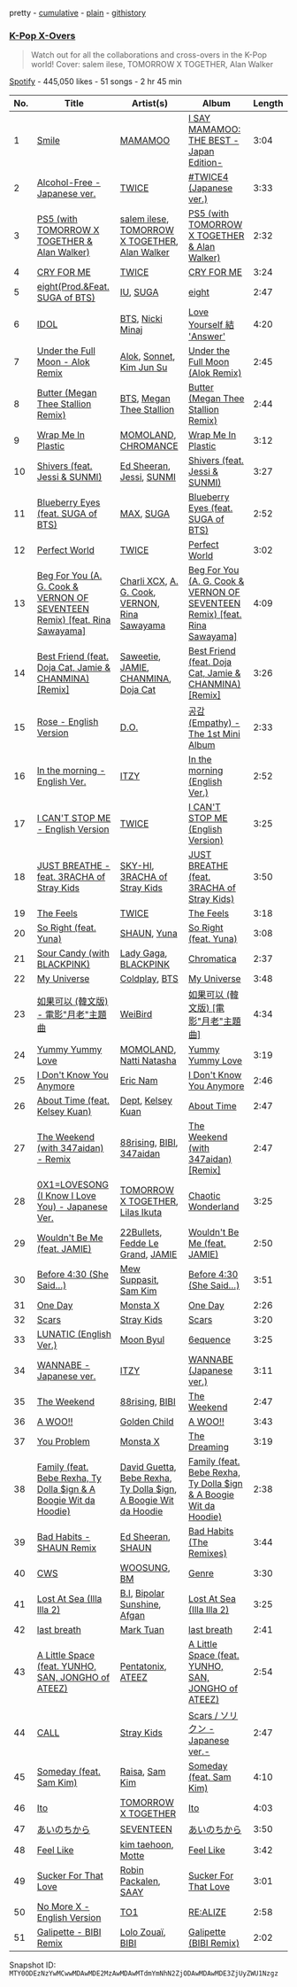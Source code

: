 pretty - [cumulative](/playlists/cumulative/37i9dQZF1DX4IDaXtVjL83.md) - [plain](/playlists/plain/37i9dQZF1DX4IDaXtVjL83) - [githistory](https://github.githistory.xyz/mackorone/spotify-playlist-archive/blob/main/playlists/plain/37i9dQZF1DX4IDaXtVjL83)

### [K\-Pop X\-Overs](https://open.spotify.com/playlist/37i9dQZF1DX4IDaXtVjL83)

> Watch out for all the collaborations and cross\-overs in the K\-Pop world! Cover: salem ilese, TOMORROW X TOGETHER, Alan Walker

[Spotify](https://open.spotify.com/user/spotify) - 445,050 likes - 51 songs - 2 hr 45 min

| No. | Title | Artist(s) | Album | Length |
|---|---|---|---|---|
| 1 | [Smile](https://open.spotify.com/track/2AeQVicr7SjOAz6UU91Pnv) | [MAMAMOO](https://open.spotify.com/artist/0XATRDCYuuGhk0oE7C0o5G) | [I SAY MAMAMOO: THE BEST \-Japan Edition\-](https://open.spotify.com/album/20h4dMCIGutPFvLDoeSgyV) | 3:04 |
| 2 | [Alcohol\-Free \- Japanese ver.](https://open.spotify.com/track/3gSGchfwjDKKVOE3RRXDSZ) | [TWICE](https://open.spotify.com/artist/7n2Ycct7Beij7Dj7meI4X0) | [\#TWICE4 \(Japanese ver.\)](https://open.spotify.com/album/5UMKm3ihuSD9WQDkwQ7btX) | 3:33 |
| 3 | [PS5 \(with TOMORROW X TOGETHER & Alan Walker\)](https://open.spotify.com/track/7xNCacksfUkYXsXuSW4vNF) | [salem ilese](https://open.spotify.com/artist/3QJUFtGBGL05vo0kCJZsmT), [TOMORROW X TOGETHER](https://open.spotify.com/artist/0ghlgldX5Dd6720Q3qFyQB), [Alan Walker](https://open.spotify.com/artist/7vk5e3vY1uw9plTHJAMwjN) | [PS5 \(with TOMORROW X TOGETHER & Alan Walker\)](https://open.spotify.com/album/3d5T4SpuAOMi7GSFojXktx) | 2:32 |
| 4 | [CRY FOR ME](https://open.spotify.com/track/0PoAZ7SLFpqpYR9LSCYAo8) | [TWICE](https://open.spotify.com/artist/7n2Ycct7Beij7Dj7meI4X0) | [CRY FOR ME](https://open.spotify.com/album/1Zk459EmzjRKMYbfxMY5CY) | 3:24 |
| 5 | [eight\(Prod.&Feat\. SUGA of BTS\)](https://open.spotify.com/track/0pYacDCZuRhcrwGUA5nTBe) | [IU](https://open.spotify.com/artist/3HqSLMAZ3g3d5poNaI7GOU), [SUGA](https://open.spotify.com/artist/0ebNdVaOfp6N0oZ1guIxM8) | [eight](https://open.spotify.com/album/5vJNAlQeTf9lsulO1YlmSt) | 2:47 |
| 6 | [IDOL](https://open.spotify.com/track/03iCbZaM4OkRR4We6wIzvx) | [BTS](https://open.spotify.com/artist/3Nrfpe0tUJi4K4DXYWgMUX), [Nicki Minaj](https://open.spotify.com/artist/0hCNtLu0JehylgoiP8L4Gh) | [Love Yourself 結 'Answer'](https://open.spotify.com/album/2lATw9ZAVp7ILQcOKPCPqp) | 4:20 |
| 7 | [Under the Full Moon \- Alok Remix](https://open.spotify.com/track/6mMaK2MTTnJR1vug1ykPig) | [Alok](https://open.spotify.com/artist/0NGAZxHanS9e0iNHpR8f2W), [Sonnet](https://open.spotify.com/artist/2RtkJZ5bHvyy1g3tHxfv0B), [Kim Jun Su](https://open.spotify.com/artist/7CUcK2meST31pjD3V14khI) | [Under the Full Moon \(Alok Remix\)](https://open.spotify.com/album/4yC8CrziY3rJMkTKVM6lIG) | 2:45 |
| 8 | [Butter \(Megan Thee Stallion Remix\)](https://open.spotify.com/track/3JR0ducCexKbeK47g6AHm5) | [BTS](https://open.spotify.com/artist/3Nrfpe0tUJi4K4DXYWgMUX), [Megan Thee Stallion](https://open.spotify.com/artist/181bsRPaVXVlUKXrxwZfHK) | [Butter \(Megan Thee Stallion Remix\)](https://open.spotify.com/album/4VmlZdGnrtNpiCJFXplGrP) | 2:44 |
| 9 | [Wrap Me In Plastic](https://open.spotify.com/track/5mpWGq83n0sIgGRopGk5QZ) | [MOMOLAND](https://open.spotify.com/artist/5RR0MLwcjc87wjSw2JYdwx), [CHROMANCE](https://open.spotify.com/artist/0fEj1fYIQwWj1bzzAto9rp) | [Wrap Me In Plastic](https://open.spotify.com/album/58VYPx8GBYTf3Sz2RyPApB) | 3:12 |
| 10 | [Shivers \(feat\. Jessi & SUNMI\)](https://open.spotify.com/track/1A3T3npKsrElQTjTEcr3LR) | [Ed Sheeran](https://open.spotify.com/artist/6eUKZXaKkcviH0Ku9w2n3V), [Jessi](https://open.spotify.com/artist/64k5e9kV9MdukXjFrR5R37), [SUNMI](https://open.spotify.com/artist/6MoXcK2GyGg7FIyxPU5yW6) | [Shivers \(feat\. Jessi & SUNMI\)](https://open.spotify.com/album/7HRCvQbIY5cRkgCkSM0vO3) | 3:27 |
| 11 | [Blueberry Eyes \(feat\. SUGA of BTS\)](https://open.spotify.com/track/5dn6QANKbf76pANGjMBida) | [MAX](https://open.spotify.com/artist/1bqxdqvUtPWZri43cKHac8), [SUGA](https://open.spotify.com/artist/0ebNdVaOfp6N0oZ1guIxM8) | [Blueberry Eyes \(feat\. SUGA of BTS\)](https://open.spotify.com/album/2dEJHnsuxIij7YeBbt0sVm) | 2:52 |
| 12 | [Perfect World](https://open.spotify.com/track/0hpYo5x9iNMGz52fRrflbT) | [TWICE](https://open.spotify.com/artist/7n2Ycct7Beij7Dj7meI4X0) | [Perfect World](https://open.spotify.com/album/012FDe5q7Af7H9dy47DjVJ) | 3:02 |
| 13 | [Beg For You \(A\. G\. Cook & VERNON OF SEVENTEEN Remix\) \[feat\. Rina Sawayama\]](https://open.spotify.com/track/3teT4GffWtZUYQVmUwL14d) | [Charli XCX](https://open.spotify.com/artist/25uiPmTg16RbhZWAqwLBy5), [A\. G\. Cook](https://open.spotify.com/artist/335TWGWGFan4vaacJzSiU8), [VERNON](https://open.spotify.com/artist/2Y34b9AOK30zXgL7cAH4NG), [Rina Sawayama](https://open.spotify.com/artist/2KEqzdPS7M5YwGmiuPTdr5) | [Beg For You \(A\. G\. Cook & VERNON OF SEVENTEEN Remix\) \[feat\. Rina Sawayama\]](https://open.spotify.com/album/6snPKZGUbpydW2XJu9ievq) | 4:09 |
| 14 | [Best Friend \(feat\. Doja Cat, Jamie & CHANMINA\) \[Remix\]](https://open.spotify.com/track/4EB9j3csK1wa67ZdO2ehGc) | [Saweetie](https://open.spotify.com/artist/6cK3NBO6uP7hh0oyuVELFl), [JAMIE](https://open.spotify.com/artist/2YXlVLKq3X3soXd2aXUtIT), [CHANMINA](https://open.spotify.com/artist/2vjeuQwzSP5ErC1S41gONX), [Doja Cat](https://open.spotify.com/artist/5cj0lLjcoR7YOSnhnX0Po5) | [Best Friend \(feat\. Doja Cat, Jamie & CHANMINA\) \[Remix\]](https://open.spotify.com/album/4e3Syk4XR3xYLoEjbpqbBa) | 3:26 |
| 15 | [Rose \- English Version](https://open.spotify.com/track/2shyarF21wZvWew00TdaP3) | [D.O.](https://open.spotify.com/artist/2CQZr2RPZmrcvDnaod1ldC) | [공감 \(Empathy\) \- The 1st Mini Album](https://open.spotify.com/album/4dqWy2Soq1Z1rqgKfXOATk) | 2:33 |
| 16 | [In the morning \- English Ver.](https://open.spotify.com/track/4GNMnhLF0sfDxXbEjAl2TA) | [ITZY](https://open.spotify.com/artist/2KC9Qb60EaY0kW4eH68vr3) | [In the morning \(English Ver.\)](https://open.spotify.com/album/5jDFUDs30zMukAEk81Fveg) | 2:52 |
| 17 | [I CAN'T STOP ME \- English Version](https://open.spotify.com/track/4viLaKGdHwhW8LkZB3mRFC) | [TWICE](https://open.spotify.com/artist/7n2Ycct7Beij7Dj7meI4X0) | [I CAN'T STOP ME \(English Version\)](https://open.spotify.com/album/2KGNQmq4gpzmdaIcAgJdVe) | 3:25 |
| 18 | [JUST BREATHE \- feat\. 3RACHA of Stray Kids](https://open.spotify.com/track/6PqDYUTmTGXnCfSDhm6AlJ) | [SKY\-HI](https://open.spotify.com/artist/4Kbxm7oCQujaslLxf9q7k2), [3RACHA of Stray Kids](https://open.spotify.com/artist/1GpgROLET8tI7DKTRz4EgO) | [JUST BREATHE \(feat\. 3RACHA of Stray Kids\)](https://open.spotify.com/album/4LYNdaRg79Yfj6nEPIB9L8) | 3:50 |
| 19 | [The Feels](https://open.spotify.com/track/6pgqZ7Iw4LfHlfgWWaRFSY) | [TWICE](https://open.spotify.com/artist/7n2Ycct7Beij7Dj7meI4X0) | [The Feels](https://open.spotify.com/album/744iq6HcpYJixN85Egbvt9) | 3:18 |
| 20 | [So Right \(feat\. Yuna\)](https://open.spotify.com/track/4oNDmDKZyn3TdJtZHbZNsj) | [SHAUN](https://open.spotify.com/artist/72nLe76yBFSlP6VBzME358), [Yuna](https://open.spotify.com/artist/3kHVioJpVxlazAAKQ64pC1) | [So Right \(feat\. Yuna\)](https://open.spotify.com/album/0ysgkoEbvhX06YfnR5lwJk) | 3:08 |
| 21 | [Sour Candy \(with BLACKPINK\)](https://open.spotify.com/track/1IWNylpZ477gIVUDpJL66u) | [Lady Gaga](https://open.spotify.com/artist/1HY2Jd0NmPuamShAr6KMms), [BLACKPINK](https://open.spotify.com/artist/41MozSoPIsD1dJM0CLPjZF) | [Chromatica](https://open.spotify.com/album/05c49JgPmL4Uz2ZeqRx5SP) | 2:37 |
| 22 | [My Universe](https://open.spotify.com/track/3FeVmId7tL5YN8B7R3imoM) | [Coldplay](https://open.spotify.com/artist/4gzpq5DPGxSnKTe4SA8HAU), [BTS](https://open.spotify.com/artist/3Nrfpe0tUJi4K4DXYWgMUX) | [My Universe](https://open.spotify.com/album/39McjovZ3M6n5SFtNmWTdp) | 3:48 |
| 23 | [如果可以 \(韓文版\) \- 電影"月老"主題曲](https://open.spotify.com/track/579jTwYxNQ1dKQjcKGXPy3) | [WeiBird](https://open.spotify.com/artist/7y3HnWCFEvWj4KM9GFSkiX) | [如果可以 \(韓文版\) \[電影"月老"主題曲\]](https://open.spotify.com/album/3dPvM0IdO54j1m3zFjU8hv) | 4:34 |
| 24 | [Yummy Yummy Love](https://open.spotify.com/track/4yTvTZ68CSpqV1T6AuGikB) | [MOMOLAND](https://open.spotify.com/artist/5RR0MLwcjc87wjSw2JYdwx), [Natti Natasha](https://open.spotify.com/artist/1GDbiv3spRmZ1XdM1jQbT7) | [Yummy Yummy Love](https://open.spotify.com/album/2r35RHvEtBjgKiONdItRR5) | 3:19 |
| 25 | [I Don't Know You Anymore](https://open.spotify.com/track/4Z4FusIyks3EQfscAFslWj) | [Eric Nam](https://open.spotify.com/artist/2FLqlgckDKdmpBrvLAT5BM) | [I Don't Know You Anymore](https://open.spotify.com/album/2CGgP7HTjvgAU2ta6bImXP) | 2:46 |
| 26 | [About Time \(feat\. Kelsey Kuan\)](https://open.spotify.com/track/3J7hHQpqeaAcjJfSwMtRyG) | [Dept](https://open.spotify.com/artist/48JtfAggQQpfUXQNxkGm5U), [Kelsey Kuan](https://open.spotify.com/artist/4aWzckAj2ZOeSBbLyYXtR9) | [About Time](https://open.spotify.com/album/7c0ZJvTLEC3IRWyFdssXab) | 2:47 |
| 27 | [The Weekend \(with 347aidan\) \- Remix](https://open.spotify.com/track/0G7xOaJtStqoAEyLKNuRA3) | [88rising](https://open.spotify.com/artist/1AhjOkOLkbHUfcHDSErXQs), [BIBI](https://open.spotify.com/artist/6UbmqUEgjLA6jAcXwbM1Z9), [347aidan](https://open.spotify.com/artist/0bBz5bRBkExaej2HxtVfCw) | [The Weekend \(with 347aidan\) \[Remix\]](https://open.spotify.com/album/6Ccx88JcI9DhF1HjtGExZR) | 2:47 |
| 28 | [0X1=LOVESONG \(I Know I Love You\) \- Japanese Ver.](https://open.spotify.com/track/4yRVrTMD8zLyaCVcirIAdu) | [TOMORROW X TOGETHER](https://open.spotify.com/artist/0ghlgldX5Dd6720Q3qFyQB), [Lilas Ikuta](https://open.spotify.com/artist/1qM11R4ylJyQiPJ0DffE9z) | [Chaotic Wonderland](https://open.spotify.com/album/3aOc7Dx7XaZusfqxjDzrVL) | 3:25 |
| 29 | [Wouldn't Be Me \(feat\. JAMIE\)](https://open.spotify.com/track/13ggxXlRQxbxVXvM02UCJe) | [22Bullets](https://open.spotify.com/artist/18006kpQI473m1ICcpimQ9), [Fedde Le Grand](https://open.spotify.com/artist/7dc6hUwyuIhrZdh80eaCEE), [JAMIE](https://open.spotify.com/artist/2YXlVLKq3X3soXd2aXUtIT) | [Wouldn't Be Me \(feat\. JAMIE\)](https://open.spotify.com/album/1gqlifK1Pf9L9Xqx3vC4yg) | 2:50 |
| 30 | [Before 4:30 \(She Said…\)](https://open.spotify.com/track/6eXHtOGepsKaJ6UzN42YlG) | [Mew Suppasit](https://open.spotify.com/artist/78u00MLyG46IkmM8HC6H0l), [Sam Kim](https://open.spotify.com/artist/4BBN286rBKyCWsSPq2cxYO) | [Before 4:30 \(She Said…\)](https://open.spotify.com/album/6ngd5N828DSzfX5tLMMngM) | 3:51 |
| 31 | [One Day](https://open.spotify.com/track/3VwhJRJyoaGiEAAzR0WyhI) | [Monsta X](https://open.spotify.com/artist/4TnGh5PKbSjpYqpIdlW5nz) | [One Day](https://open.spotify.com/album/5yGros4T4Mwwd1dE8UWpvZ) | 2:26 |
| 32 | [Scars](https://open.spotify.com/track/4C9Zhjq5ux9ieiDWYfFcfP) | [Stray Kids](https://open.spotify.com/artist/2dIgFjalVxs4ThymZ67YCE) | [Scars](https://open.spotify.com/album/3r5zRh7uNj1dvPVSUtzyvN) | 3:20 |
| 33 | [LUNATIC \(English Ver.\)](https://open.spotify.com/track/6iQQ9sg5NSauLU4TzKFOsY) | [Moon Byul](https://open.spotify.com/artist/1eTft3tXynrKdo6XD7QHLL) | [6equence](https://open.spotify.com/album/0SXzCRUFSNGBG1S1lqvzb1) | 3:25 |
| 34 | [WANNABE \- Japanese ver.](https://open.spotify.com/track/1F6lnQwfiEzq7ikNnODitc) | [ITZY](https://open.spotify.com/artist/2KC9Qb60EaY0kW4eH68vr3) | [WANNABE \(Japanese ver.\)](https://open.spotify.com/album/6ZmevJEKLGFFddTBwory5Q) | 3:11 |
| 35 | [The Weekend](https://open.spotify.com/track/5q3LwAHTqo9d3rET2EA9Nq) | [88rising](https://open.spotify.com/artist/1AhjOkOLkbHUfcHDSErXQs), [BIBI](https://open.spotify.com/artist/6UbmqUEgjLA6jAcXwbM1Z9) | [The Weekend](https://open.spotify.com/album/6zQD9g698P2LjEtKpoBXWq) | 2:47 |
| 36 | [A WOO!!](https://open.spotify.com/track/7DzFF9F9FK7zaBZMyEKPjn) | [Golden Child](https://open.spotify.com/artist/5zShiwTHlygdfsXj6eavTu) | [A WOO!!](https://open.spotify.com/album/5hptDtgFSlWscXePYAYyio) | 3:43 |
| 37 | [You Problem](https://open.spotify.com/track/2rCPeuzBY9NEX9VNshkjmH) | [Monsta X](https://open.spotify.com/artist/4TnGh5PKbSjpYqpIdlW5nz) | [The Dreaming](https://open.spotify.com/album/1pctMC2cumYE0wskONKlJm) | 3:19 |
| 38 | [Family \(feat\. Bebe Rexha, Ty Dolla $ign & A Boogie Wit da Hoodie\)](https://open.spotify.com/track/0HLhptvI8NozbOHRLNniFz) | [David Guetta](https://open.spotify.com/artist/1Cs0zKBU1kc0i8ypK3B9ai), [Bebe Rexha](https://open.spotify.com/artist/64M6ah0SkkRsnPGtGiRAbb), [Ty Dolla $ign](https://open.spotify.com/artist/7c0XG5cIJTrrAgEC3ULPiq), [A Boogie Wit da Hoodie](https://open.spotify.com/artist/31W5EY0aAly4Qieq6OFu6I) | [Family \(feat\. Bebe Rexha, Ty Dolla $ign & A Boogie Wit da Hoodie\)](https://open.spotify.com/album/1O3wGX19uKgXZZuW7uKb9l) | 2:38 |
| 39 | [Bad Habits \- SHAUN Remix](https://open.spotify.com/track/1ojXznve83pqLCTdy3945M) | [Ed Sheeran](https://open.spotify.com/artist/6eUKZXaKkcviH0Ku9w2n3V), [SHAUN](https://open.spotify.com/artist/72nLe76yBFSlP6VBzME358) | [Bad Habits \(The Remixes\)](https://open.spotify.com/album/1cvxALyvpgUpRqxix4vhLK) | 3:44 |
| 40 | [CWS](https://open.spotify.com/track/1fHb9GxwbYbPbVB5eqWzpe) | [WOOSUNG](https://open.spotify.com/artist/5LHu1iF8m0XtRBEJbbwSoo), [BM](https://open.spotify.com/artist/5lZV4z4dpX6IfTYlfUMvOE) | [Genre](https://open.spotify.com/album/4Y3sawhAYuYvYvARXpsdCy) | 3:30 |
| 41 | [Lost At Sea \(Illa Illa 2\)](https://open.spotify.com/track/3sheUbqssFt6H7JGWfZFK5) | [B.I](https://open.spotify.com/artist/0UntV1Bw2hk3fbRrm9eMP6), [Bipolar Sunshine](https://open.spotify.com/artist/0CjWKoS55T7DOt0HJuwF1H), [Afgan](https://open.spotify.com/artist/4cgBCGxtlfap2g6jveB7du) | [Lost At Sea \(Illa Illa 2\)](https://open.spotify.com/album/1TgswMNuhpRfmO411liq1R) | 3:25 |
| 42 | [last breath](https://open.spotify.com/track/3oBrXFR59oxbYVBJZ6lHG2) | [Mark Tuan](https://open.spotify.com/artist/4l1q0z9xeJcJw73Gxc6gCB) | [last breath](https://open.spotify.com/album/1j6ugJWxbjmxT2nukjUIQj) | 2:41 |
| 43 | [A Little Space \(feat\. YUNHO, SAN, JONGHO of ATEEZ\)](https://open.spotify.com/track/624r3MZSDeOFP2Ciizhxja) | [Pentatonix](https://open.spotify.com/artist/26AHtbjWKiwYzsoGoUZq53), [ATEEZ](https://open.spotify.com/artist/68KmkJeZGfwe1OUaivBa2L) | [A Little Space \(feat\. YUNHO, SAN, JONGHO of ATEEZ\)](https://open.spotify.com/album/4SXsvcrYpEi6NYfjv2qIjA) | 2:54 |
| 44 | [CALL](https://open.spotify.com/track/40eQ3f56CJ34Io5JXKn5rF) | [Stray Kids](https://open.spotify.com/artist/2dIgFjalVxs4ThymZ67YCE) | [Scars / ソリクン \-Japanese ver.\-](https://open.spotify.com/album/5hsCdHPhvg7mOo0OVzn5O0) | 2:47 |
| 45 | [Someday \(feat\. Sam Kim\)](https://open.spotify.com/track/3qLB2wOemocrMXmjoL1QQw) | [Raisa](https://open.spotify.com/artist/5OZXWMwDhlYBRvoOfcX0sk), [Sam Kim](https://open.spotify.com/artist/4BBN286rBKyCWsSPq2cxYO) | [Someday \(feat\. Sam Kim\)](https://open.spotify.com/album/4ItcJtnRE5VsN9jJVk9CRA) | 4:10 |
| 46 | [Ito](https://open.spotify.com/track/0Fb1M7rbOnydw6SrXXSlHr) | [TOMORROW X TOGETHER](https://open.spotify.com/artist/0ghlgldX5Dd6720Q3qFyQB) | [Ito](https://open.spotify.com/album/4kZPJgs4OcK4AXHlEbIwuU) | 4:03 |
| 47 | [あいのちから](https://open.spotify.com/track/3I5W8iA8iZAyO62UVceK3F) | [SEVENTEEN](https://open.spotify.com/artist/7nqOGRxlXj7N2JYbgNEjYH) | [あいのちから](https://open.spotify.com/album/3fqYnHqWRVePkZzPQpxclM) | 3:50 |
| 48 | [Feel Like](https://open.spotify.com/track/7Kw56g1qxxYKSVJFy3JmBj) | [kim taehoon](https://open.spotify.com/artist/6qQHzLu9pasNUZGt1cdD1N), [Motte](https://open.spotify.com/artist/4bh77HBBwCekmEPcbXAljy) | [Feel Like](https://open.spotify.com/album/1bgbdSTAzVt7gcMIoU3lyq) | 3:42 |
| 49 | [Sucker For That Love](https://open.spotify.com/track/7pqsNojJhZypPRAAifrK6m) | [Robin Packalen](https://open.spotify.com/artist/4Q4b4S784htx6DtxcMUfMO), [SAAY](https://open.spotify.com/artist/2pvCf5g7XBReiPIvcq7W18) | [Sucker For That Love](https://open.spotify.com/album/1E19a0qnONIJH6qMPD8XLQ) | 3:01 |
| 50 | [No More X \- English Version](https://open.spotify.com/track/3tj0PEdTWeq5u1TwH19gMA) | [TO1](https://open.spotify.com/artist/405HlkQ0VXP4NUYaGxsgsg) | [RE:ALIZE](https://open.spotify.com/album/3uHB6cLFlt4u4M6HTbSLfy) | 2:58 |
| 51 | [Galipette \- BIBI Remix](https://open.spotify.com/track/7x5xZs5VbPxNsdmGAj6Hch) | [Lolo Zouaï](https://open.spotify.com/artist/2qDIR2WlcW3llkGqJWg9VJ), [BIBI](https://open.spotify.com/artist/6UbmqUEgjLA6jAcXwbM1Z9) | [Galipette \(BIBI Remix\)](https://open.spotify.com/album/1x5eiXeq1m6KQxfYFKWQus) | 2:02 |

Snapshot ID: `MTY0ODEzNzYwMCwwMDAwMDE2MzAwMDAwMTdmYmNhN2ZjODAwMDAwMDE3ZjUyZWU1Nzgz`
